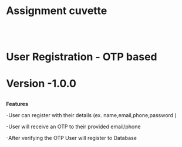 #  Assignment cuvette
<br><br/>
<h1>User Registration - OTP based</h1>

# Version -1.0.0
##


**Features**


-User can register with their details (ex. name,email,phone,password )

-User will receive an OTP to their provided email/phone

-After verifying the OTP User will register to Database

